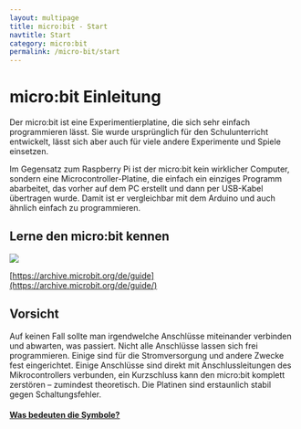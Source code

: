 ```yaml
---
layout: multipage
title: micro:bit - Start
navtitle: Start
category: micro:bit
permalink: /micro-bit/start
---
```


# micro:bit Einleitung

Der micro:bit ist eine Experimentierplatine, die sich sehr einfach programmieren lässt. Sie wurde ursprünglich für den Schulunterricht entwickelt, lässt sich aber auch für viele andere Experimente und Spiele einsetzen.

Im Gegensatz zum Raspberry Pi ist der micro:bit kein wirklicher Computer, sondern eine Microcontroller-Platine, die einfach ein einziges Programm abarbeitet, das vorher auf dem PC erstellt und dann per USB-Kabel übertragen wurde. Damit ist er vergleichbar mit dem Arduino und auch ähnlich einfach zu programmieren.

## Lerne den micro:bit kennen

![](https://archive.microbit.org/images/microbit-hardware-access.jpg)

[https://archive.microbit.org/de/guide](https://archive.microbit.org/de/guide/)

<div class="alert alert-warning" role="alert">
<h2>Vorsicht</h2>
Auf keinen Fall sollte man irgendwelche Anschlüsse miteinander verbinden und abwarten, was passiert. Nicht alle Anschlüsse lassen sich frei programmieren. Einige sind für die Stromversorgung und andere Zwecke fest eingerichtet. Einige Anschlüsse sind direkt mit Anschlussleitungen des Mikrocontrollers verbunden, ein Kurzschluss kann den micro:bit komplett zerstören – zumindest theoretisch. Die Platinen sind erstaunlich stabil gegen Schaltungsfehler.
</div>

<div class="alert alert-info" role="alert">
<a href="symbole"><h4>Was bedeuten die Symbole?</h4></a>
</div>
